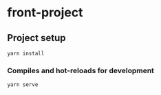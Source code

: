 # front-project

## Project setup
```
yarn install
```

### Compiles and hot-reloads for development
```
yarn serve
```


